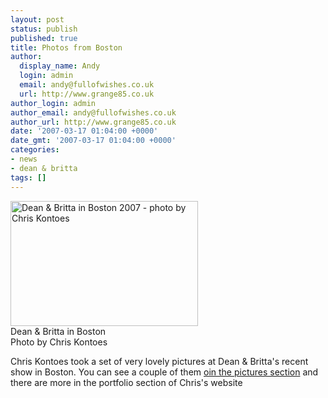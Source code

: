 ```yaml
---
layout: post
status: publish
published: true
title: Photos from Boston
author:
  display_name: Andy
  login: admin
  email: andy@fullofwishes.co.uk
  url: http://www.grange85.co.uk
author_login: admin
author_email: andy@fullofwishes.co.uk
author_url: http://www.grange85.co.uk
date: '2007-03-17 01:04:00 +0000'
date_gmt: '2007-03-17 01:04:00 +0000'
categories:
- news
- dean & britta
tags: []
---
```

<div class="imagebox-right"><img src="http://media.fullofwishes.co.uk/07-dean_and_britta/show_assets/2007-03-09/20070309_kontoes_03.jpg" width="300" height="200" alt="Dean & Britta in Boston 2007 - photo by Chris Kontoes"/><br/>Dean & Britta in Boston<br/>Photo by <span class="removed_link" title="http://www.kontoes.com">Chris Kontoes</span></div>
<p>Chris Kontoes took a set of very lovely pictures at Dean & Britta's recent show in Boston. You can see a couple of them <a href="http://www.grange85.co.uk/galaxie/index.php?type=1&id=878">oin the pictures section</a> and there are more in the portfolio section of <span class="removed_link" title="http://www.kontoes.com">Chris's website</span></p>
